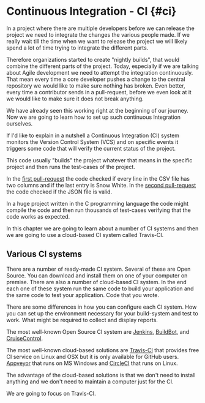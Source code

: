 # Continuous Integration - CI {#ci}

In a project where there are multiple developers before we can release the project we need to integrate the changes the various people made. If we really wait till the time when we want to release the project we will likely spend a lot of time trying to integrate the different parts.

Therefore organizations started to create "nightly builds", that would combine the different parts of the project. Today, especially if we are talking about Agile development we need to attempt the integration continuously. That mean every time a core developer pushes a change to the central repository we would like to make sure nothing has broken. Even better, every time a contributor sends in a pull-request, before we even look at it we would like to make sure it does not break anything.

We have already seen this working right at the beginning of our journey. Now we are going to learn how to set up such continuous Integration ourselves.

If I'd like to explain in a nutshell a Continuous Integration (CI) system monitors the Version Control System (VCS) and on specific events it triggers some code that will verify the current status of the project.

This code usually "builds" the project whatever that means in the specific project and then runs the test-cases of the project.

In the [first pull-request](#first-pull-request) the code checked if every line in the CSV file has two columns and if the last entry is Snow White.
In the [second pull-request](#second-pull-request) the code checked if the JSON file is valid.

In a huge project written in the C programming language the code might compile the code and then run thousands of test-cases verifying that the code works as expected.

In this chapter we are going to learn about a number of CI systems and then we are going to use a cloud-based CI system called Travis-CI.

## Various CI systems

There are a number of ready-made CI system. Several of these are Open Source. You can download and install them on one of your computer on premise. There are also a number of cloud-based CI system. In the end each one of these system run the same code to build your application and the same code to test your application. Code that you wrote.

There are some differences in how you can configure each CI system. How you can set up the environment necessary for your build-system and test to work. What might be required to collect and display reports.

The most well-known Open Source CI system are [Jenkins](https://jenkins.io/), [BuildBot](https://buildbot.net/), and [CruiseControl](http://cruisecontrol.sourceforge.net/).

The most well-known cloud-based solutions are [Travis-CI](https://travis-ci.org/) that provides free CI service on Linux and OSX but it is only available for GitHub users. [Appveyor](https://www.appveyor.com/) that runs on MS Windows and [CircleCI](https://circleci.com/) that runs on Linux.

The advantage of the cloud-based solutions is that we don't need to install anything and we don't need to maintain a computer just for the CI.

We are going to focus on Travis-CI.

